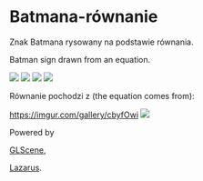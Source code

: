 # Batmana-równanie
Znak Batmana rysowany na podstawie równania.

Batman sign drawn from an equation.

<img src="https://github.com/jacek-mulawka/Batmana-rownanie/blob/main/Gallery/Batmana%20r%C3%B3wnanie%2001.jpg">
<img src="https://github.com/jacek-mulawka/Batmana-rownanie/blob/main/Gallery/Batmana%20r%C3%B3wnanie%2002.jpg">
<img src="https://github.com/jacek-mulawka/Batmana-rownanie/blob/main/Gallery/Batmana%20r%C3%B3wnanie%2003.jpg">
<img src="https://github.com/jacek-mulawka/Batmana-rownanie/blob/main/Gallery/Batmana%20r%C3%B3wnanie%2004.jpg">



Równanie pochodzi z (the equation comes from):

https://imgur.com/gallery/cbyfOwi
<img src="https://github.com/jacek-mulawka/Batmana-rownanie/blob/main/Gallery/Batmana%20r%C3%B3wnanie%2005.png">


Powered by

[GLScene](http://glscene.sourceforge.net),

[Lazarus](https://www.lazarus-ide.org).
